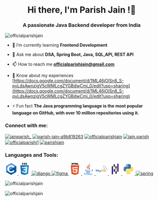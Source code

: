<h1 align="center">Hi there, I'm Parish Jain !👋</h1>
<h3 align="center">A passionate Java Backend developer from India</h3>

<p align="left"> <img src="https://komarev.com/ghpvc/?username=officialparishjain&label=Profile%20views&color=0e75b6&style=flat" alt="officialparishjain" /> </p>

- 🌱 I’m currently learning **Frontend Development**

- 💬 Ask me about **DSA, Spring Boot, Java, SQL,API, REST API**

- 📫 How to reach me **officialparishjain@gmail.com**

- 📄 Know about my experiences [https://docs.google.com/document/d/1ML46jOlSn8_S-pyLdsAwnzigV5cWMLcgZYGBdwCmi_0/edit?usp=sharing](https://docs.google.com/document/d/1ML46jOlSn8_S-pyLdsAwnzigV5cWMLcgZYGBdwCmi_0/edit?usp=sharing)

- ⚡ Fun fact **The Java programming language is the most popular language on GitHub, with over 10 million repositories using it.**

<h3 align="left">Connect with me:</h3>
<p align="left">
<a href="https://twitter.com/jainparish_" target="blank"><img align="center" src="https://raw.githubusercontent.com/rahuldkjain/github-profile-readme-generator/master/src/images/icons/Social/twitter.svg" alt="jainparish_" height="30" width="40" /></a>
<a href="https://linkedin.com/in/parish-jain-a9b819263" target="blank"><img align="center" src="https://raw.githubusercontent.com/rahuldkjain/github-profile-readme-generator/master/src/images/icons/Social/linked-in-alt.svg" alt="parish-jain-a9b819263" height="30" width="40" /></a>
<a href="https://fb.com/officialparishjain" target="blank"><img align="center" src="https://raw.githubusercontent.com/rahuldkjain/github-profile-readme-generator/master/src/images/icons/Social/facebook.svg" alt="officialparishjain" height="30" width="40" /></a>
<a href="https://instagram.com/jain.parish" target="blank"><img align="center" src="https://raw.githubusercontent.com/rahuldkjain/github-profile-readme-generator/master/src/images/icons/Social/instagram.svg" alt="jain.parish" height="30" width="40" /></a>
<a href="https://www.hackerrank.com/officialparishj1" target="blank"><img align="center" src="https://raw.githubusercontent.com/rahuldkjain/github-profile-readme-generator/master/src/images/icons/Social/hackerrank.svg" alt="officialparishj1" height="30" width="40" /></a>
<a href="https://www.leetcode.com/parishjain" target="blank"><img align="center" src="https://raw.githubusercontent.com/rahuldkjain/github-profile-readme-generator/master/src/images/icons/Social/leet-code.svg" alt="parishjain" height="30" width="40" /></a>
</p>

<h3 align="left">Languages and Tools:</h3>
<p align="left"> <a href="https://www.cprogramming.com/" target="_blank" rel="noreferrer"> <img src="https://raw.githubusercontent.com/devicons/devicon/master/icons/c/c-original.svg" alt="c" width="40" height="40"/> </a> <a href="https://www.w3schools.com/css/" target="_blank" rel="noreferrer"> <img src="https://raw.githubusercontent.com/devicons/devicon/master/icons/css3/css3-original-wordmark.svg" alt="css3" width="40" height="40"/> </a> <a href="https://www.djangoproject.com/" target="_blank" rel="noreferrer"> <img src="https://cdn.worldvectorlogo.com/logos/django.svg" alt="django" width="40" height="40"/> </a> <a href="https://www.figma.com/" target="_blank" rel="noreferrer"> <img src="https://www.vectorlogo.zone/logos/figma/figma-icon.svg" alt="figma" width="40" height="40"/> </a> <a href="https://www.w3.org/html/" target="_blank" rel="noreferrer"> <img src="https://raw.githubusercontent.com/devicons/devicon/master/icons/html5/html5-original-wordmark.svg" alt="html5" width="40" height="40"/> </a> <a href="https://www.java.com" target="_blank" rel="noreferrer"> <img src="https://raw.githubusercontent.com/devicons/devicon/master/icons/java/java-original.svg" alt="java" width="40" height="40"/> </a> <a href="https://www.mysql.com/" target="_blank" rel="noreferrer"> <img src="https://raw.githubusercontent.com/devicons/devicon/master/icons/mysql/mysql-original-wordmark.svg" alt="mysql" width="40" height="40"/> </a> <a href="https://pandas.pydata.org/" target="_blank" rel="noreferrer"> <img src="https://raw.githubusercontent.com/devicons/devicon/2ae2a900d2f041da66e950e4d48052658d850630/icons/pandas/pandas-original.svg" alt="pandas" width="40" height="40"/> </a> <a href="https://www.python.org" target="_blank" rel="noreferrer"> <img src="https://raw.githubusercontent.com/devicons/devicon/master/icons/python/python-original.svg" alt="python" width="40" height="40"/> </a> <a href="https://spring.io/" target="_blank" rel="noreferrer"> <img src="https://www.vectorlogo.zone/logos/springio/springio-icon.svg" alt="spring" width="40" height="40"/> </a> </p>

<p><img align="center" src="https://github-readme-stats.vercel.app/api/top-langs?username=officialparishjain&show_icons=true&locale=en&layout=compact" alt="officialparishjain" /></p>

<p><img align="center" src="https://github-readme-streak-stats.herokuapp.com/?user=officialparishjain&" alt="officialparishjain" /></p>
